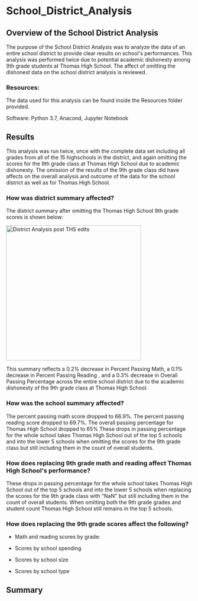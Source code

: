 # School_District_Analysis

## Overview of the School District Analysis
The purpose of the School District Analysis was to analyze the data of an entire school district to provide clear results on school's performances. This analysis was performed twice due to potential academic dishonesty among 9th grade students at Thomas High School. The affect of omitting the dishonest data on the school district analysis is reviewed.

### Resources:
The data used for this analysis can be found inside the Resources folder provided.

Software: Python 3.7, Anacond, Jupyter Notebook

## Results

This analysis was run twice, once with the complete data set including all grades from all of the 15 highschools in the district, and again omitting the scores for the 9th grade class at Thomas High School due to academic dishonesty. The omission of the results of the 9th grade class did have affects on the overall analysis and outcome of the data for the school district as well as for Thomas High School. 

### How was district summary affected?

The district summary after omitting the Thomas High School 9th grade scores is shown below:

<img width="365" alt="District Analysis post THS edits" src="https://user-images.githubusercontent.com/105942622/175818391-901cbec8-2051-4f7b-b191-31c734f3138b.png">

This summary reflects a 0.2% decrease in Percent Passing Math, a 0.1% decrease in Percent Passing Reading , and a 0.3% decrease in Overall Passing Percentage across the entire school district due to the academic dishonesty of the 9th grade class at Thomas High School. 

### How was the school summary affected?
The percent passing math score dropped to 66.9%.
The percent passing reading score dropped to 69.7%.
The overall passing percentage for Thomas High School dropped to 65%
These drops in passing percentage for the whole school takes Thomas High School out of the top 5 schools and into the lower 5 schools when omitting the scores for the 9th grade class but still including them in the count of overall students. 

### How does replacing 9th grade math and reading affect Thomas High School's performance?
These drops in passing percentage for the whole school takes Thomas High School out of the top 5 schools and into the lower 5 schools when replacing the scores for the 9th grade class with "NaN" but still including them in the count of overall students. When omitting both the 9th grade grades and student count Thomas High School still remains in the top 5 schools. 

### How does replacing the 9th grade scores affect the following?

  - Math and reading scores by grade:
        
  - Scores by school spending
  
  - Scores by school size
  
  - Scores by school type
 
## Summary



